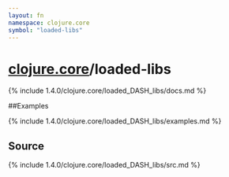 ```yaml
---
layout: fn
namespace: clojure.core
symbol: "loaded-libs"
---
```


# [clojure.core](../)/loaded-libs

{% include 1.4.0/clojure.core/loaded_DASH_libs/docs.md %}

##Examples

{% include 1.4.0/clojure.core/loaded_DASH_libs/examples.md %}
## Source
{% include 1.4.0/clojure.core/loaded_DASH_libs/src.md %}

